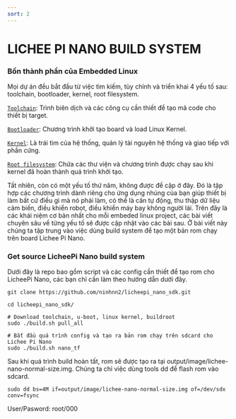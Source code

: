 ```yaml
---
sort: 2
---
```


# LICHEE PI NANO BUILD SYSTEM

### Bốn thành phần của Embedded Linux

Mọi dự án đều bắt đầu từ việc tìm kiếm, tùy chỉnh và triển khai 4 yếu tố sau: toolchain, bootloader, kernel, root filesystem.

[`Toolchain`](./): Trình biên dịch và các công cụ cần thiết để tạo mã code cho thiết bị target.

[`Bootloader`](./): Chương trình khởi tạo board và load Linux Kernel.

[`Kernel`](./): Là trái tim của hệ thống, quản lý tài nguyên hệ thống và giao tiếp với phần cứng.

[`Root filesystem`](./): Chứa các thư viện và chương trình được chạy sau khi kernel đã hoàn thành quá trình khởi tạo.

Tất nhiên, còn có một yếu tố thứ năm, không được đề cập ở đây. Đó là tập hợp các chương trình dành riêng cho ứng dụng nhúng của bạn giúp thiết bị làm bất cứ điều gì mà nó phải làm, có thể là cân tự động, thu thập dữ liệu cảm biến, điều khiển robot, điều khiển máy bay không người lái.
Trên đây là các khái niệm cơ bản nhất cho mỗi embeded linux project, các bài viết chuyên sâu về từng yếu tố sẽ được cập nhật vào các bài sau. Ở bài viết này chúng ta tập trung vào việc dùng build system để tạo một bản rom chạy trên board Lichee Pi Nano.

### Get source LicheePi Nano build system

Dưới đây là repo bao gồm script và các config cần thiết để tạo rom cho LicheePi Nano, các bạn chỉ cần làm theo hướng dẫn dưới đây.


```shell
git clone https://github.com/ninhnn2/licheepi_nano_sdk.git

cd licheepi_nano_sdk/

# Download toolchain, u-boot, linux kernel, buildroot
sudo ./build.sh pull_all

# Bắt đầu quá trình config và tạo ra bản rom chạy trên sdcard cho Lichee Pi Nano
sudo ./build.sh nano_tf
```

Sau khi quá trình build hoàn tất, rom sẽ được tạo ra tại output/image/lichee-nano-normal-size.img. Chúng ta chỉ việc dùng tools dd để flash rom vào sdcard.

```shell
sudo dd bs=4M if=output/image/lichee-nano-normal-size.img of=/dev/sdx conv=fsync
```

User/Pasword: root/000

